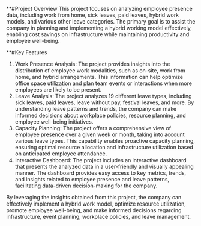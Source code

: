 **#Project Overview
This project focuses on analyzing employee presence data, including work from home, sick leaves, paid leaves, hybrid work models, and various other leave categories. The primary goal is to assist the company in planning and implementing a hybrid working model effectively, enabling cost savings on infrastructure while maintaining productivity and employee well-being.

**#Key Features
1. Work Presence Analysis:
   The project provides insights into the distribution of employee work modalities, such as on-site, work from home, and hybrid arrangements. This information can help optimize office space utilization and plan team events or interactions when more employees are likely to be present.
3. Leave Analysis:
   The project analyzes 19 different leave types, including sick leaves, paid leaves, leave without pay, festival leaves, and more. By understanding leave patterns and trends, the company can make informed decisions about workplace policies, resource planning, and employee well-being initiatives.
5. Capacity Planning:
   The project offers a comprehensive view of employee presence over a given week or month, taking into account various leave types. This capability enables proactive capacity planning, ensuring optimal resource allocation and infrastructure utilization based on anticipated employee attendance.
7. Interactive Dashboard:
   The project includes an interactive dashboard that presents the analyzed data in a user-friendly and visually appealing manner. The dashboard provides easy access to key metrics, trends, and insights related to employee presence and leave patterns, facilitating data-driven decision-making for the company.

By leveraging the insights obtained from this project, the company can effectively implement a hybrid work model, optimize resource utilization, promote employee well-being, and make informed decisions regarding infrastructure, event planning, workplace policies, and leave management.
